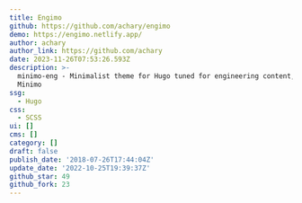 ```yaml
---
title: Engimo
github: https://github.com/achary/engimo
demo: https://engimo.netlify.app/
author: achary
author_link: https://github.com/achary
date: 2023-11-26T07:53:26.593Z
description: >-
  minimo-eng - Minimalist theme for Hugo tuned for engineering content, based on
  Minimo
ssg:
  - Hugo
css:
  - SCSS
ui: []
cms: []
category: []
draft: false
publish_date: '2018-07-26T17:44:04Z'
update_date: '2022-10-25T19:39:37Z'
github_star: 49
github_fork: 23
---
```

